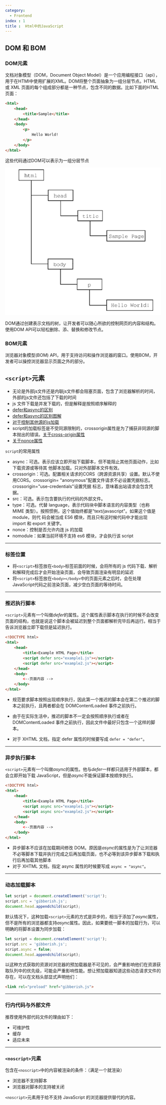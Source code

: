 ```yaml
---
category:
  - Frontend
index : 1
title :  Html中的JavaScript
---
```


## DOM 和 BOM

### DOM元素

文档对象模型（DOM，Document Object Model）是一个应用编程接口（api），用于在HTMl中使用扩展的XML。DOM将整个页面抽象为一组分层节点。HTML 或 XML 页面的每个组成部分都是一种节点，包含不同的数据。比如下面的HTML页面：

```html
<html>
    <head>
        <title>Sample</title>
    </head>
    <body>
        <p>
            Hello World!
        </p>
    </body>
</html>
```

这些代码通过DOM可以表示为一组分层节点

![image-20220625195715512](https://raw.githubusercontent.com/CoderWDD/myImages/main/blog_images/image-20220625195715512.png)

DOM通过创建表示文档的树，让开发者可以随心所欲的控制网页的内容和结构。使用DOM API可以轻松删除、添、替换和修改节点。

### BOM元素

浏览器对象模型(BOM) API，用于支持访问和操作浏览器的窗口。使用BOM，开发者可以操控浏览器显示页面之外的部分。

## `<script>`元素

- 无论是外部js文件还是内联js文件都会阻塞页面，包含了浏览器解析的时间，外部的js文件还包括了下载的时间
- js 文件下载是并发下载的，但是解释是按照顺序解释的
- [defer和async的区别](https://segmentfault.com/q/1010000000640869)
- [defer和async的区别图解](https://www.growingwiththeweb.com/2014/02/async-vs-defer-attributes.html)
- [对于控制其他源的js加载](https://juejin.cn/post/6854573219010068493)
- script的加载标签是不受同源限制的，crossorigin属性是为了捕获非同源的脚本抛出的错误。[关于cross-origin属性](https://juejin.cn/post/6884547471440084999)
- [关于nonce属性](https://juejin.cn/post/6854573219010068493)

`script`的常用属性

- async：可选。表示应该立即开始下载脚本，但不能阻止其他页面动作，比如下载资源或等待其 他脚本加载。只对外部脚本文件有效。
- crossorigin：可选。配置相关请求的CORS（跨源资源共享）设置。默认不使用CORS。crossorigin= "anonymous"配置文件请求不必设置凭据标志。crossorigin="use-credentials"设置凭据 标志，意味着出站请求会包含凭据。
- src：可选。表示包含要执行的代码的外部文件。
- type：可选。代替 language，表示代码块中脚本语言的内容类型（也称 MIME 类型）。按照惯例，这个值始终都是"text/javascript"。如果这个值是 module，则代 码会被当成 ES6 模块，而且只有这时候代码中才能出现 import 和 export 关键字。
- nonce：控制是否允许内连 js 的加载
- nomodule：如果当前环境不支持 es6 模块，才会执行该 script

---

### 标签位置

- 将`<script>`标签放在`<body>`标签前面的时候，会将所有的 js 代码下载、解析和解释完成后才会开始渲染页面，会导致页面渲染有明显的延迟
- 将`<script>`标签放在`<body></body>`中的页面元素之后时，会在处理 JavaScript代码之前渲染页面，减少空白页面的等待时间。

---

### 推迟执行脚本

`<script>`元素有一个叫做$defer$的属性。这个属性表示脚本在执行的时候不会改变页面的结构，也就是说这个脚本会被延迟到整个页面都解析完毕后再运行。相当于告诉浏览器立即下载但是延迟执行。

```html
<!DOCTYPE html>
<html>
    <head>
        <title>Example HTML Page</title>
        <script defer src="example1.js"></script>
        <script defer src="example2.js"></script>        
    </head>
    <body>
        <--页面内容 -->
    </body>
</html>
```

- 规范要求脚本按照出现顺序执行，因此第一个推迟的脚本会在第二个推迟的脚本之前执行，且两者都会在 DOMContentLoaded 事件之前执行。

- 由于在实际生活中，推迟的脚本不一定会按照顺序执行或者在DOMContentLoaded 事件之前执行，因此文件中最好只包含一个这样的脚本。
- 对于 XHTML 文档，指定 defer 属性的时候要写成 `defer = "defer"`。

---

### 异步执行脚本

`<script>`元素有一个叫做$async$的属性。他与$defer$一样都只适用于外部脚本，都会立即开始下载 JavaScript，但是$async$不能保证脚本按顺序执行。

```html
<!DOCTYPE html>
<html>
    <head>
        <title>Example HTML Page</title>
        <script async src="example1.js"></script>
        <script async src="example2.js"></script>        
    </head>
    <body>
        <--页面内容 -->
    </body>
</html>
```

- 异步脚本不应该在加载期间修改 DOM。原因是$async$的属性是为了让浏览器不必等脚本下载并执行完成之后再加载页面，也不必等到该异步脚本下载和执行后再加载其他脚本
- 对于 XHTML 文档，指定 async 属性的时候要写成 `async = "async"`。

---

### 动态加载脚本

```javascript
let script = document.createElement('script');
script.src = 'gibberish.js';
document.head.appendchild(script);
```

默认情况下，这种加载`<script>`元素的方式是异步的，相当于添加了$async$属性，但不是所有的浏览器都支持$async$属性。因此，如果要统一脚本的加载行为，可以明确的将脚本设置为同步加载：

```javascript
let script = document.createElement('script');
script.src = 'gibberish.js';
script.async = false;
document.head.appendchild(script);
```

以这种方式获取的资源对浏览器的预加载器是不可见的，会严重影响他们在资源获取队列中的优先级，可能会严重影响性能。想让预加载器知道这些动态请求文件的存在，可以在文档头部显式声明他们：

```html
<link rel="preload" href="gibberish.js">
```

---

### 行内代码与外部文件

推荐使用外部代码文件的理由如下：

- 可维护性
- 缓存
- 适应未来

---

### `<noscript>`元素

包含在`<noscript>`中的内容被渲染的条件：（满足一个就渲染）

- 浏览器不支持脚本
- 浏览器对脚本的支持被关闭

`<noscript>`元素用于给不支持 JavaScript 的浏览器提供替代的内容。



























